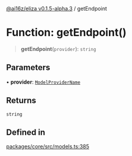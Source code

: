 [@ai16z/eliza v0.1.5-alpha.3](../index.md) / getEndpoint

# Function: getEndpoint()

> **getEndpoint**(`provider`): `string`

## Parameters

• **provider**: [`ModelProviderName`](../enumerations/ModelProviderName.md)

## Returns

`string`

## Defined in

[packages/core/src/models.ts:385](https://github.com/f58637547/agentf/blob/main/packages/core/src/models.ts#L385)
